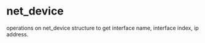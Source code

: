 # net_device
operations on net_device structure to get interface name, interface index, ip address.
